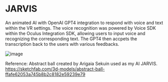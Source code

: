 # JARVIS

 An animated AI with OpenAI GPT4 integration to respond with voice and text within the VR settings. The voice recognition was powered by Voice SDK within the Oculus Integration SDK, allowing users to input voice and recognizing the corresponding text. The GPT4 then accpets the transcription back to the users with various feedbacks. 
 
 ![image](https://user-images.githubusercontent.com/16414366/234329179-e198f329-d39e-4277-8031-17d0798ef8f5.png)

Reference:
Abstract ball created by Arigaia Sekuin used as my AI JARVIS. https://sketchfab.com/3d-models/abstract-ball-ffafe62053a745b8b2c8182e59239e79
